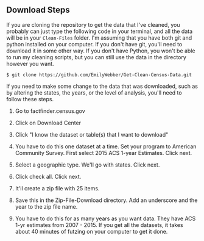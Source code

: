 ## Download Steps
If you are cloning the repository to get the data that I've cleaned, you probably can just type the following code in your terminal, and all the data will be in your ```Clean-Files``` folder. I'm assuming that you have both git and python installed on your computer. If you don't have git, you'll need to download it in some other way. If you don't have Python, you won't be able to run my cleaning scripts, but you can still use the data in the directory however you want.

```
$ git clone https://github.com/EmilyWebber/Get-Clean-Census-Data.git
```

If you need to make some change to the data that was downloaded, such as by altering the states, the years, or the level of analysis, you'll need to follow these steps.

1. Go to factfinder.census.gov

2. Click on Download Center

3. Click "I know the dataset or table(s) that I want to download"

4. You have to do this one dataset at a time. Set your program to American Community Survey. First select 2015 ACS 1-year Estimates. Click next.

5. Select a geographic type. We'll go with states. Click next.

6. Click check all. Click next.

7. It'll create a zip file with 25 items.

8. Save this in the Zip-File-Download directory. Add an underscore and the year to the zip file name.

9. You have to do this for as many years as you want data. They have ACS 1-yr estimates from 2007 - 2015. If you get all the datasets, it takes about 40 minutes of futzing on your computer to get it done.